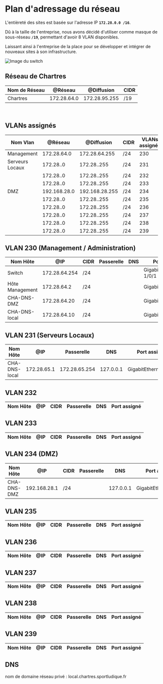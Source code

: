# **Plan d'adressage du réseau**

L'entièreté des sites est basée sur l'adresse IP **`172.28.0.0 /16`**. 

Dû à la taille de l'entreprise, nous avons décidé d'utiliser comme masque de sous-réseau **`/19`**, permettant d'avoir 8 VLAN disponibles. 

Laissant ainsi à l'entreprise de la place pour se développer et intégrer de nouveaux sites à son infrastructure.
</br>

![Image du switch](\img\adressage.png)

## **Réseau de Chartres**

| Nom de Réseau | @Réseau | @Diffusion | CIDR |
|---------------|---------|------------|------|
| Chartres | 172.28.64.0 | 172.28.95.255 | /19

</br>

## VLANs assignés

| Nom Vlan | @Réseau | @Diffusion | CIDR |  VLANs assignés |
|----|----------|--------|----------------|----------------------|
| Management | 172.28.64.0 | 172.28.64.255 | /24 | 230
| Serveurs Locaux | 172.28..0 | 172.28..255 | /24 | 231
|  | 172.28..0 | 172.28..255 | /24 | 232
|  | 172.28..0 | 172.28..255 | /24 | 233
| DMZ | 192.168.28.0 | 192.168.28.255 | /24 | 234
|  | 172.28..0 | 172.28..255 | /24 | 235
|  | 172.28..0 | 172.28..255 | /24 | 236
|  | 172.28..0 | 172.28..255 | /24 | 237
|  | 172.28..0 | 172.28..255 | /24 | 238
|  | 172.28..0 | 172.28..255 | /24 | 239

## VLAN 230 (Management / Administration)

| Nom Hôte | @IP | CIDR | Passerelle    | DNS | Port assigné |
|----------|-----|--------|---------------|-----|--------------|
| Switch   | 172.28.64.254  | /24 |     | | GigabitEthernet 1/0/1         
| Hôte Management | 172.28.64.2  | /24 |  |  | GigabitEthernet 1/0/
| CHA-DNS-DMZ | 172.28.64.20 | /24 |  |  | GigabitEthernet#/#/#
| CHA-DNS-local | 172.28.64.10 | /24 |  |  | GigabitEthernet#/#/#

## VLAN 231 (Serveurs Locaux)

| Nom Hôte | @IP | Passerelle| DNS | Port assigné |
|----------|-----|--------|---------------|-----|
| CHA-DNS-local | 172.28.65.1 | 172.28.65.254 | 127.0.0.1 | GigabitEthernet#/#/#

## VLAN 232

| Nom Hôte | @IP | CIDR | Passerelle    | DNS | Port assigné |
|----------|-----|--------|---------------|-----|--------------|

## VLAN 233

| Nom Hôte | @IP | CIDR | Passerelle    | DNS | Port assigné |
|----------|-----|--------|---------------|-----|--------------|

## VLAN 234 (DMZ)

| Nom Hôte | @IP | CIDR | Passerelle    | DNS | Port assigné |
|----------|-----|--------|---------------|-----|--------------|
| CHA-DNS-DMZ      | 192.168.28.1 | /24 |   | 127.0.0.1 | GigabitEthernet#/#/#

## VLAN 235

| Nom Hôte | @IP | CIDR | Passerelle    | DNS | Port assigné |
|----------|-----|--------|---------------|-----|--------------|

## VLAN 236

| Nom Hôte | @IP | CIDR | Passerelle    | DNS | Port assigné |
|----------|-----|--------|---------------|-----|--------------|

## VLAN 237

| Nom Hôte | @IP | CIDR | Passerelle    | DNS | Port assigné |
|----------|-----|--------|---------------|-----|--------------|

## VLAN 238

| Nom Hôte | @IP | CIDR | Passerelle    | DNS | Port assigné |
|----------|-----|--------|---------------|-----|--------------|

## VLAN 239

| Nom Hôte | @IP | CIDR | Passerelle    | DNS | Port assigné |
|----------|-----|--------|---------------|-----|--------------|

## DNS

nom de domaine réseau privé : local.chartres.sportludique.fr